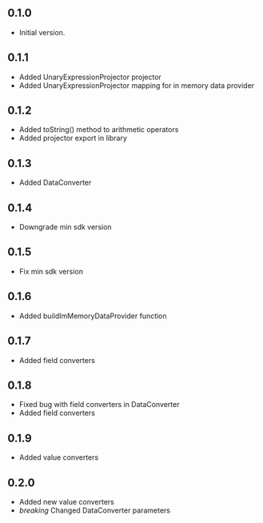## 0.1.0

- Initial version.

## 0.1.1

- Added UnaryExpressionProjector projector
- Added UnaryExpressionProjector mapping for in memory data provider

## 0.1.2
- Added toString() method to arithmetic operators
- Added projector export in library

## 0.1.3
- Added DataConverter

## 0.1.4
- Downgrade min sdk version

## 0.1.5
- Fix min sdk version

## 0.1.6
- Added buildImMemoryDataProvider function

## 0.1.7
- Added field converters

## 0.1.8
- Fixed bug with field converters in DataConverter
- Added field converters

## 0.1.9
- Added value converters

## 0.2.0
- Added new value converters
- *breaking* Changed DataConverter parameters
